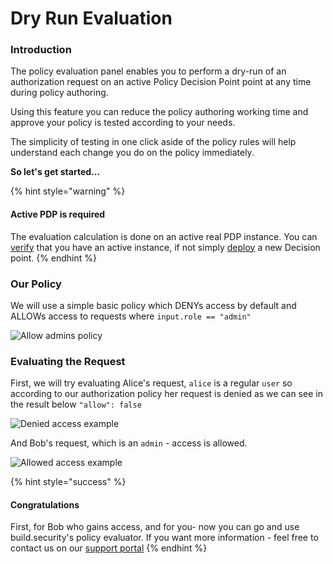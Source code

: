 # Dry Run Evaluation

### Introduction

The policy evaluation panel enables you to perform a dry-run of an authorization request on an active Policy Decision Point point at any time during policy authoring.

Using this feature you can reduce the policy authoring working time and approve your policy is tested according to your needs.

The simplicity of testing in one click aside of the policy rules will help understand each change you do on the policy immediately.

**So let's get started...**

{% hint style="warning" %}
#### **Active** PDP is required

The evaluation calculation is done on an active real PDP instance. You can [verify](../../policy-decision-points-pdp/) that you have an active instance, if not simply [deploy](../../policy-decision-points-pdp/creating-a-new-pdp-configuration.md) a new Decision point.
{% endhint %}

### Our Policy

We will use a simple basic policy which DENYs access by default and ALLOWs access to requests where `input.role == "admin"`

![Allow admins policy](https://files.readme.io/ccdf0f2-Screen_Shot_2021-03-05_at_2.18.31.png)

### Evaluating the Request

First, we will try evaluating Alice's request, `alice` is a regular `user` so according to our authorization policy her request is denied as we can see in the result below `"allow": false`

![Denied access example](https://files.readme.io/95699a5-Screen_Shot_2021-03-05_at_2.18.44.png)

And Bob's request, which is an `admin` - access is allowed.

![Allowed access example](https://files.readme.io/7239952-Screen_Shot_2021-03-05_at_2.19.05.png)

{% hint style="success" %}
#### Congratulations

First, for Bob who gains access, and for you- now you can go and use build.security's policy evaluator. If you want more information - feel free to contact us on our [support portal](https://build-security.atlassian.net/servicedesk/customer/portals)
{% endhint %}



